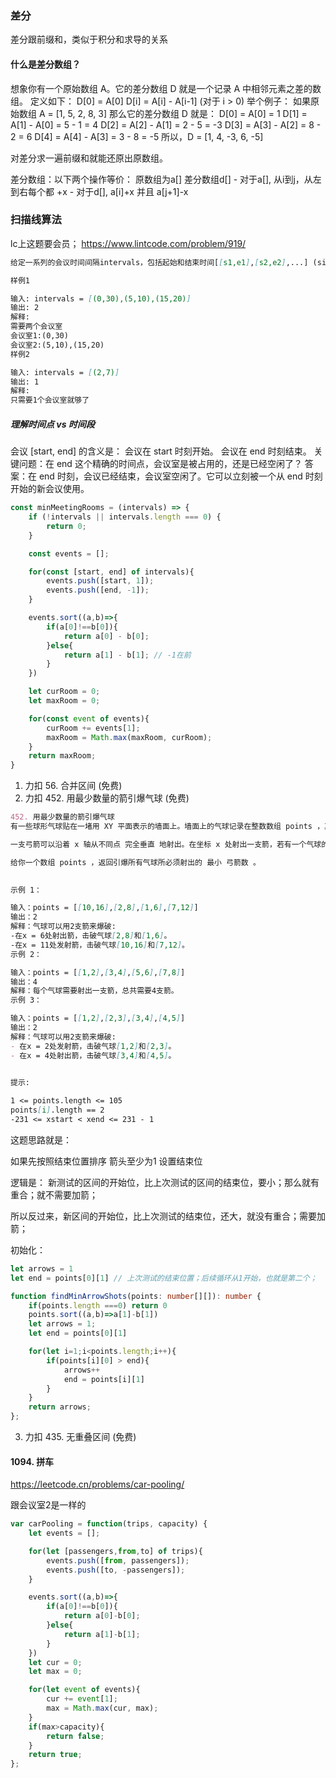 ### 差分

差分跟前缀和，类似于积分和求导的关系

#### 什么是差分数组？
想象你有一个原始数组 A。它的差分数组 D 就是一个记录 A 中相邻元素之差的数组。
定义如下：
D[0] = A[0]
D[i] = A[i] - A[i-1] (对于 i > 0)
举个例子：
如果原始数组 A = [1, 5, 2, 8, 3]
那么它的差分数组 D 就是：
D[0] = A[0] = 1
D[1] = A[1] - A[0] = 5 - 1 = 4
D[2] = A[2] - A[1] = 2 - 5 = -3
D[3] = A[3] - A[2] = 8 - 2 = 6
D[4] = A[4] - A[3] = 3 - 8 = -5
所以，D = [1, 4, -3, 6, -5]

对差分求一遍前缀和就能还原出原数组。

差分数组：以下两个操作等价：
原数组为a[]
差分数组d[]
    - 对于a[], 从i到j，从左到右每个都 +x
    - 对于d[], a[i]+x 并且 a[j+1]-x 

### 扫描线算法

lc上这题要会员；
<https://www.lintcode.com/problem/919/>

```md
给定一系列的会议时间间隔intervals，包括起始和结束时间[[s1,e1],[s2,e2],...] (si < ei)，找到所需的最小的会议室数量。

样例1

输入: intervals = [(0,30),(5,10),(15,20)]
输出: 2
解释:
需要两个会议室
会议室1:(0,30)
会议室2:(5,10),(15,20)
样例2

输入: intervals = [(2,7)]
输出: 1
解释:
只需要1个会议室就够了
```

##### 理解时间点 vs 时间段
会议 [start, end] 的含义是：
会议在 start 时刻开始。
会议在 end 时刻结束。
关键问题：在 end 这个精确的时间点，会议室是被占用的，还是已经空闲了？
答案：在 end 时刻，会议已经结束，会议室空闲了。它可以立刻被一个从 end 时刻开始的新会议使用。

```js
const minMeetingRooms = (intervals) => {
    if (!intervals || intervals.length === 0) {
        return 0;
    }

    const events = [];

    for(const [start, end] of intervals){
        events.push([start, 1]);
        events.push([end, -1]);
    }

    events.sort((a,b)=>{
        if(a[0]!==b[0]){
            return a[0] - b[0];
        }else{
            return a[1] - b[1]; // -1在前
        }
    })

    let curRoom = 0;
    let maxRoom = 0;

    for(const event of events){
        curRoom += events[1];
        maxRoom = Math.max(maxRoom, curRoom);
    }
    return maxRoom;
}
```

1. 力扣 56. 合并区间 (免费)
2. 力扣 452. 用最少数量的箭引爆气球 (免费)


```md
452. 用最少数量的箭引爆气球
有一些球形气球贴在一堵用 XY 平面表示的墙面上。墙面上的气球记录在整数数组 points ，其中points[i] = [xstart, xend] 表示水平直径在 xstart 和 xend之间的气球。你不知道气球的确切 y 坐标。

一支弓箭可以沿着 x 轴从不同点 完全垂直 地射出。在坐标 x 处射出一支箭，若有一个气球的直径的开始和结束坐标为 xstart，xend， 且满足  xstart ≤ x ≤ xend，则该气球会被 引爆 。可以射出的弓箭的数量 没有限制 。 弓箭一旦被射出之后，可以无限地前进。

给你一个数组 points ，返回引爆所有气球所必须射出的 最小 弓箭数 。

 
示例 1：

输入：points = [[10,16],[2,8],[1,6],[7,12]]
输出：2
解释：气球可以用2支箭来爆破:
-在x = 6处射出箭，击破气球[2,8]和[1,6]。
-在x = 11处发射箭，击破气球[10,16]和[7,12]。
示例 2：

输入：points = [[1,2],[3,4],[5,6],[7,8]]
输出：4
解释：每个气球需要射出一支箭，总共需要4支箭。
示例 3：

输入：points = [[1,2],[2,3],[3,4],[4,5]]
输出：2
解释：气球可以用2支箭来爆破:
- 在x = 2处发射箭，击破气球[1,2]和[2,3]。
- 在x = 4处射出箭，击破气球[3,4]和[4,5]。
 

提示:

1 <= points.length <= 105
points[i].length == 2
-231 <= xstart < xend <= 231 - 1
```

这题思路就是：

如果先按照结束位置排序
箭头至少为1
设置结束位

逻辑是： 新测试的区间的开始位，比上次测试的区间的结束位，要小；那么就有重合；就不需要加箭；

所以反过来，新区间的开始位，比上次测试的结束位，还大，就没有重合；需要加箭；

初始化：
```js
let arrows = 1
let end = points[0][1] // 上次测试的结束位置；后续循环从1开始，也就是第二个；
```

```ts
function findMinArrowShots(points: number[][]): number {
    if(points.length ===0) return 0
    points.sort((a,b)=>a[1]-b[1])
    let arrows = 1;
    let end = points[0][1]

    for(let i=1;i<points.length;i++){
        if(points[i][0] > end){
            arrows++
            end = points[i][1]
        }
    }
    return arrows;
};
```
3. 力扣 435. 无重叠区间 (免费)


#### 1094. 拼车
https://leetcode.cn/problems/car-pooling/

跟会议室2是一样的

```js
var carPooling = function(trips, capacity) {
    let events = [];

    for(let [passengers,from,to] of trips){
        events.push([from, passengers]);
        events.push([to, -passengers]);
    }

    events.sort((a,b)=>{
        if(a[0]!==b[0]){
            return a[0]-b[0];
        }else{
            return a[1]-b[1];
        }
    })
    let cur = 0;
    let max = 0;

    for(let event of events){
        cur += event[1];
        max = Math.max(cur, max);
    }
    if(max>capacity){
        return false;
    }
    return true;
};
```